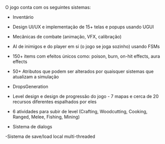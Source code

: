 O jogo conta com os seguintes sistemas: 

- Inventário 

- Design UI/UX e implementação de 15+ telas e popups usando UGUI

- Mecânicas de combate (animação, VFX, calibração)

- AI de inimigos e do player em si (o jogo se joga sozinho) usando FSMs

- 150+ items com efeitos únicos como: poison, burn, on-hit effects, aura effects

- 50+ Atributos que podem ser alterados por quaisquer sistemas que atualizam a simulação

- DropsGeneration

- Level design e design de progressão do jogo - 7 mapas e cerca de 20 recursos diferentes espalhados por eles

- 6 atividades para subir de level (Crafting, Woodcutting, Cooking, Ranged, Melee, Fishing, Mining)

- Sistema de dialogs

-Sistema de save/load local multi-threaded
